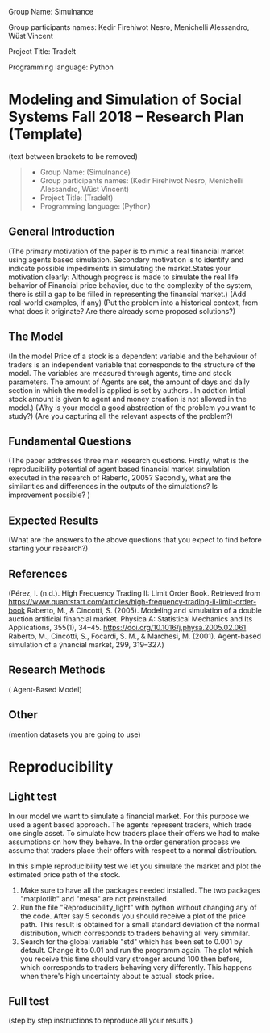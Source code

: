 Group Name: Simulnance

Group participants names: Kedir Firehiwot Nesro, Menichelli Alessandro, Wüst Vincent

Project Title: Trade!t

Programming language: Python


# Modeling and Simulation of Social Systems Fall 2018 – Research Plan (Template)
(text between brackets to be removed)

> * Group Name: (Simulnance)
> * Group participants names: (Kedir Firehiwot Nesro, Menichelli Alessandro, Wüst Vincent)
> * Project Title: (Trade!t)
> * Programming language: (Python)

## General Introduction

(The primary motivation of the paper is to mimic a real financial market using agents based simulation. Secondary motivation is to identify and indicate possible impediments in simulating the market.States your motivation clearly: Although progress is made to simulate the real life behavior of Financial price behavior, due to the complexity of the system, there is still a gap to be filled in representing the financial market.)
(Add real-world examples, if any)
(Put the problem into a historical context, from what does it originate? Are there already some proposed solutions?)

## The Model

(In the model Price of a stock is a dependent variable and the behaviour of traders is an independent variable that corresponds to the structure of the model. The variables are measured through agents, time and stock parameters. The amount of Agents are set, the amount of days and daily section in which the model is applied is set by authors . In addtion Intial stock amount is given to agent and money creation is not allowed in the model.) (Why is your model a good abstraction of the problem you want to study?) (Are you capturing all the relevant aspects of the problem?)


## Fundamental Questions

(The paper addresses three main research questions. Firstly, what is the reproducibility potential of agent based financial market simulation executed in the research of Raberto, 2005? Secondly, what are the similarities and differences in the outputs of the simulations? Is improvement possible? )


## Expected Results

(What are the answers to the above questions that you expect to find before starting your research?)


## References 

(Pérez, I. (n.d.). High Frequency Trading II: Limit Order Book. Retrieved from https://www.quantstart.com/articles/high-frequency-trading-ii-limit-order-book
Raberto, M., & Cincotti, S. (2005). Modeling and simulation of a double auction artificial financial market. Physica A: Statistical Mechanics and Its Applications, 355(1), 34–45. https://doi.org/10.1016/j.physa.2005.02.061
Raberto, M., Cincotti, S., Focardi, S. M., & Marchesi, M. (2001). Agent-based simulation of a ÿnancial market, 299, 319–327.)



## Research Methods

( Agent-Based Model)


## Other

(mention datasets you are going to use)

# Reproducibility

## Light test

In our model we want to simulate a financial market.
For this purpose we used a agent based approach.
The agents represent traders, which trade one single asset.
To simulate how traders place their offers we had to make assumptions on how they behave.
In the order generation process we assume that traders place their offers with respect to a normal distribution.

In this simple reproducibility test we let you simulate the market and plot the estimated price path of the stock.

1. Make sure to have all the packages needed installed. The two packages "matplotlib" and "mesa" are not preinstalled.
2. Run the file "Reproducibility_light" with python without changing any of the code. After say 5 seconds you should receive a plot of the price path. This result is obtained for a small standard deviation of the normal distribution, which corresponds to traders behaving all very simmilar.
3. Search for the global variable "std" which has been set to 0.001 by default. Change it to 0.01 and run the programm again.
The plot which you receive this time should vary stronger around 100 then before, which corresponds to traders behaving very differently. This happens when there's high uncertainty about te actuall stock price.

## Full test
(step by step instructions to reproduce all your results.) 
